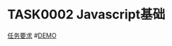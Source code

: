 # TASK0002 Javascript基础
[任务要求](https://github.com/caizirong/ife/tree/master/2015_spring/task/task0002)
#[DEMO](https://caizirong.github.io/ife-2015spring/index.html)
